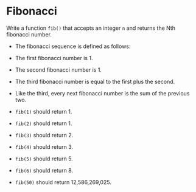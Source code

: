 # Fibonacci
Write a function `fib()` that accepts an integer `n` and returns the Nth
fibonacci number.

* The fibonacci sequence is defined as follows:
* The first fibonacci number is 1.
* The second fibonacci number is 1.
* The third fibonacci number is equal to the first plus the second.
* Like the third, every next fibonacci number is the sum of the previous two.

* `fib(1)` should return 1.
* `fib(2)` should return 1.
* `fib(3)` should return 2.
* `fib(4)` should return 3.
* `fib(5)` should return 5.
* `fib(6)` should return 8.
* `fib(50)` should return 12,586,269,025.
